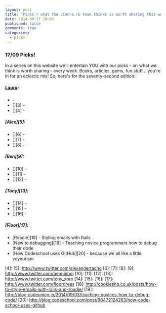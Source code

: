 ```yaml
---
layout: post
title: "Picks / what the vienna.rb team thinks is worth sharing this week"
date: 2014-09-17 20:00
published: false
comments: true
categories:
  - picks
---
```


### 17/09 Picks!

In a series on this website we'll entertain YOU with our picks - or: what we think is worth sharing - every week.
Books, articles, gems, fun stuff... you're in for an eclectic mix! So, here's for the seventy-second edition:

##### [Laura][1]:
  - [][2] -
  - [][3] -
  - [][4] -

##### [Alex][5]:
  - [][6] -
  - [][7] -
  - [][8] -

##### [Ben][9]:
  - [][10] -
  - [][11] -
  - [][12] -

##### [Tony][13]:
  - [][14] -
  - [][15] -
  - [][16] -

##### [Floor][17]:
  - [Roadie][18] - Styling emails with Rails
  - [New to debugging][19] - Teaching novice programmers how to debug their dode
  - [How Codeschool uses GitHub][20] - because we all like a little voyeurism

[1]: http://www.twitter.com/alicetragedy
[2]:
[3]:
[4]:
[5]: http://www.twitter.com/alexandertacho
[6]:
[7]:
[8]:
[9]: http://www.twitter.com/beanieboi
[10]:
[11]:
[12]:
[13]: http://www.twitter.com/tony_xpro
[14]:
[15]:
[16]:
[17]: http://www.twitter.com/floordrees
[18]: http://cookieshq.co.uk/posts/how-to-style-emails-with-rails-and-roadie/
[19]: http://blog.codeunion.io/2014/09/03/teaching-novices-how-to-debug-code/
[20]: http://blog.codeschool.com/post/96472124263/how-code-school-uses-github
